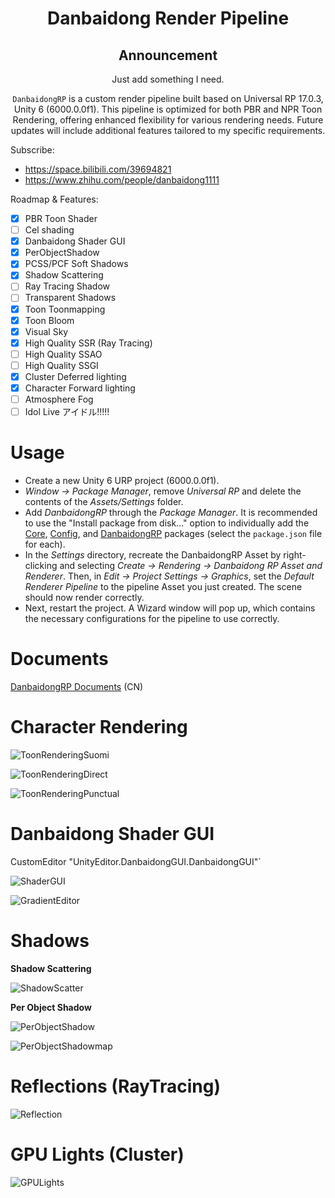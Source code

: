 <div align="center">

# **Danbaidong Render Pipeline**

## Announcement

Just add something I need.

`DanbaidongRP` is a custom render pipeline built based on Universal RP 17.0.3, Unity 6 (6000.0.0f1). This pipeline is optimized for both PBR and NPR Toon Rendering, offering enhanced flexibility for various rendering needs. Future updates will include additional features tailored to my specific requirements.

</div>

Subscribe:

* https://space.bilibili.com/39694821
* https://www.zhihu.com/people/danbaidong1111

Roadmap & Features:

- [X]  PBR Toon Shader
- [ ]  Cel shading
- [X]  Danbaidong Shader GUI
- [X]  PerObjectShadow
- [X]  PCSS/PCF Soft Shadows
- [X]  Shadow Scattering
- [ ]  Ray Tracing Shadow
- [ ]  Transparent Shadows
- [X]  Toon Toonmapping
- [X]  Toon Bloom
- [X]  Visual Sky
- [X]  High Quality SSR (Ray Tracing)
- [ ]  High Quality SSAO
- [ ]  High Quality SSGI
- [X]  Cluster Deferred lighting
- [X]  Character Forward lighting
- [ ]  Atmosphere Fog
- [ ]  Idol Live アイドル!!!!!

# Usage

* Create a new Unity 6 URP project (6000.0.0f1).
* *Window -> Package Manager*, remove *Universal RP* and delete the contents of the *Assets/Settings* folder.
* Add *DanbaidongRP* through the *Package Manager*. It is recommended to use the "Install package from disk..." option to individually add the [Core](https://github.com/danbaidong1111/DanbaidongRPCore), [Config](https://github.com/danbaidong1111/DanbaidongRPConfig), and [DanbaidongRP](https://github.com/danbaidong1111/DanbaidongRP) packages (select the `package.json` file for each).
* In the *Settings* directory, recreate the DanbaidongRP Asset by right-clicking and selecting *Create -> Rendering -> Danbaidong RP Asset and Renderer*. Then, in *Edit -> Project Settings -> Graphics*, set the *Default Renderer Pipeline* to the pipeline Asset you just created. The scene should now render correctly.
* Next, restart the project. A Wizard window will pop up, which contains the necessary configurations for the pipeline to use correctly.

# Documents

[DanbaidongRP Documents](https://miusjun13qu.feishu.cn/docx/EXPtdrNmnox8hkx4mnCcy8QNn2b?from=from_copylink) (CN)

# Character Rendering

![ToonRenderingSuomi](ReadmeAssets/202409011.PNG)

![ToonRenderingDirect](ReadmeAssets/202311071.PNG)

![ToonRenderingPunctual](ReadmeAssets/202311072.PNG)

# Danbaidong Shader GUI

CustomEditor "UnityEditor.DanbaidongGUI.DanbaidongGUI"`

![ShaderGUI](ReadmeAssets/202311073.PNG)

![GradientEditor](ReadmeAssets/202311074.PNG)

# Shadows

**Shadow Scattering**

![ShadowScatter](ReadmeAssets/202409012.PNG)

**Per Object Shadow**

![PerObjectShadow](ReadmeAssets/202311075.PNG)

![PerObjectShadowmap](ReadmeAssets/202311076.PNG)

# Reflections (RayTracing)

![Reflection](ReadmeAssets/202409013.PNG)

# GPU Lights (Cluster)

![GPULights](ReadmeAssets/202409014.PNG)
